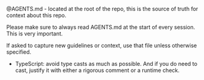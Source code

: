 @AGENTS.md - located at the root of the repo, this is the source of truth for context about this repo.

Please make sure to always read AGENTS.md at the start of every session. This is very important.

If asked to capture new guidelines or context, use that file unless otherwise specified.

- TypeScript: avoid type casts as much as possible. And if you do need to cast, justify it with either a rigorous comment or a runtime check.
